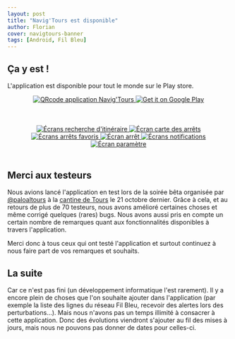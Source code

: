 ```yaml
---
layout: post
title: "Navig'Tours est disponible"
author: Florian
cover: navigtours-banner
tags: [Android, Fil Bleu]
---
```


## Ça y est !
L'application est disponible pour tout le monde sur le Play store.

<div style="text-align:center;margin-bottom:50px">
    <a href="https://play.google.com/store/apps/details?id=com.codetroopers.transport.tours">
        <img class="medium" alt="QRcode application Navig'Tours" src="/images/postNavigTours2/qrCode_playstore_navigtours.png" />
    </a>
    <a href="https://play.google.com/store/apps/details?id=com.codetroopers.transport.tours">
        <img alt="Get it on Google Play" src="https://developer.android.com/images/brand/fr_generic_rgb_wo_60.png" />
    </a>
</div>

<!--break-->

<div style="text-align:center;margin:50px">
    <a href="/images/postNavigTours2/preview_search.png" data-lightbox="group-1" title="Écrans recherche d'itinéraire" class="inlineBoxes">
        <img class="medium" src="/images/postNavigTours2/preview_search.png" alt="Écrans recherche d'itinéraire"/>
    </a>
    <a href="/images/postNavigTours2/preview_map.png" data-lightbox="group-1" title="Écran carte des arrêts" class="inlineBoxes">
        <img class="medium" src="/images/postNavigTours2/preview_map.png" alt="Écran carte des arrêts"/>
    </a>
    <a href="/images/postNavigTours2/preview_favorite.png" data-lightbox="group-1" title="Écrans arrêts favoris" class="inlineBoxes">
        <img class="medium" src="/images/postNavigTours2/preview_favorite.png" alt="Écrans arrêts favoris"/>
    </a>
    <a href="/images/postNavigTours2/preview_stop_detail.png" data-lightbox="group-1" title="Écran arrêt" class="inlineBoxes">
        <img class="medium" src="/images/postNavigTours2/preview_stop_detail.png" alt="Écran arrêt"/>
    </a>
    <a href="/images/postNavigTours2/preview_notifications.png" data-lightbox="group-1" title="Écrans notifications" class="inlineBoxes">
        <img class="medium" src="/images/postNavigTours2/preview_notifications.png" alt="Écrans notifications"/>
    </a>
    <a href="/images/postNavigTours2/preview_settings.png" data-lightbox="group-1" title="Écran paramètre" class="inlineBoxes">
        <img class="medium" src="/images/postNavigTours2/preview_settings.png" alt="Écran paramètre"/>
    </a>
</div>

## Merci aux testeurs
Nous avions lancé l'application en test lors de la soirée bêta organisée par [@paloaltours](https://twitter.com/paloaltours) à la [cantine de Tours](https://twitter.com/cantinebtatours) le 21 octobre dernier.
Grâce à cela, et au retours de plus de 70 testeurs, nous avons amélioré certaines choses et même corrigé quelques (rares) bugs.
Nous avons aussi pris en compte un certain nombre de remarques quant aux fonctionnalités disponibles à travers l'application.

Merci donc à tous ceux qui ont testé l'application et surtout continuez à nous faire part de vos remarques et souhaits.


## La suite
Car ce n'est pas fini (un développement informatique l'est rarement).
Il y a encore plein de choses que l'on souhaite ajouter dans l'application (par exemple la liste des lignes du réseau Fil Bleu, recevoir des alertes lors des perturbations…).
Mais nous n'avons pas un temps illimité à consacrer à cette application. Donc des évolutions viendront s'ajouter au fil des mises à jours, mais nous ne pouvons pas donner de dates pour celles-ci.
